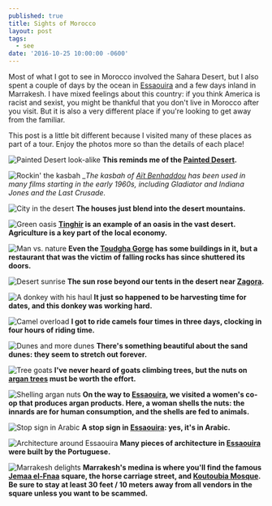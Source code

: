 ```yaml
---
published: true
title: Sights of Morocco
layout: post
tags:
  - see
date: '2016-10-25 10:00:00 -0600'
---
```

Most of what I got to see in Morocco involved the Sahara Desert, but I also spent a couple of days by the ocean in [Essaouira][essaouira] and a few days inland in Marrakesh. I have mixed feelings about this country: if you think America is racist and sexist, you might be thankful that you don't live in Morocco after you visit. But it is also a very different place if you're looking to get away from the familiar.

<!--more-->

This post is a little bit different because I visited many of these places as part of a tour. Enjoy the photos more so than the details of each place!

![Painted Desert look-alike]({{site.baseurl}}/images/2016/10/25-sights-of-morocco/desert-painted.jpg)
__This reminds me of the [Painted Desert](https://en.wikipedia.org/wiki/Painted_Desert_(Arizona)).__

![Rockin' the kasbah]({{site.baseurl}}/images/2016/10/25-sights-of-morocco/aitbenhaddou.jpg)
__The kasbah of [Aït Benhaddou](https://en.wikipedia.org/wiki/Aït_Benhaddou) has been used in many films starting in the early 1960s, including _Gladiator_ and _Indiana Jones and the Last Crusade.__

![City in the desert]({{site.baseurl}}/images/2016/10/25-sights-of-morocco/desert-city.jpg)
__The houses just blend into the desert mountains.__

![Green oasis]({{site.baseurl}}/images/2016/10/25-sights-of-morocco/tinghir.jpg)
__[Tinghir](https://en.wikipedia.org/wiki/Tinghir) is an example of an oasis in the vast desert. Agriculture is a key part of the local economy.__

![Man vs. nature]({{site.baseurl}}/images/2016/10/25-sights-of-morocco/todgha-gorge.jpg)
__Even the [Toudgha Gorge](https://en.wikipedia.org/wiki/Todgha_Gorge) has some buildings in it, but a restaurant that was the victim of falling rocks has since shuttered its doors.__

![Desert sunrise]({{site.baseurl}}/images/2016/10/25-sights-of-morocco/desert-sunrise.jpg)
__The sun rose beyond our tents in the desert near [Zagora](https://en.wikipedia.org/wiki/Zagora,_Morocco).__

![A donkey with his haul]({{site.baseurl}}/images/2016/10/25-sights-of-morocco/donkey.jpg)
__It just so happened to be harvesting time for dates, and this donkey was working hard.__

![Camel overload]({{site.baseurl}}/images/2016/10/25-sights-of-morocco/desert-camels.jpg)
__I got to ride camels four times in three days, clocking in four hours of riding time.__

![Dunes and more dunes]({{site.baseurl}}/images/2016/10/25-sights-of-morocco/desert-dunes.jpg)
__There's something beautiful about the sand dunes: they seem to stretch out forever.__

![Tree goats]({{site.baseurl}}/images/2016/10/25-sights-of-morocco/argan-goats.jpg)
__I've never heard of goats climbing trees, but the nuts on [argan trees](https://en.wikipedia.org/wiki/Argania) must be worth the effort.__

![Shelling argan nuts]({{site.baseurl}}/images/2016/10/25-sights-of-morocco/argan-shelling.jpg)
__On the way to [Essaouira][essaouira], we visited a women's co-op that produces argan products. Here, a woman shells the nuts: the innards are for human consumption, and the shells are fed to animals.__

![Stop sign in Arabic]({{site.baseurl}}/images/2016/10/25-sights-of-morocco/city-stop.jpg)
__A stop sign in [Essaouira][essaouira]: yes, it's in Arabic.__

![Architecture around Essaouira]({{site.baseurl}}/images/2016/10/25-sights-of-morocco/city-essaouira.jpg)
__Many pieces of architecture in [Essaouira][essaouira] were built by the Portuguese.__

![Marrakesh delights]({{site.baseurl}}/images/2016/10/25-sights-of-morocco/city-marrakesh.jpg)
__Marrakesh's medina is where you'll find the famous [Jemaa el-Fnaa](https://en.m.wikipedia.org/wiki/Jemaa_el-Fnaa) square, the horse carriage street, and [Koutoubia Mosque](https://en.wikipedia.org/wiki/Koutoubia_Mosque). Be sure to stay at least 30 feet / 10 meters away from all vendors in the square unless you want to be scammed.__

[essaouira]: https://en.wikipedia.org/wiki/Essaouira